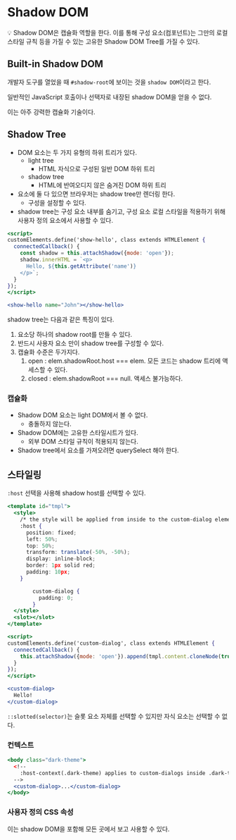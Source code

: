 # Shadow DOM

<aside>
💡 Shadow DOM은 캡슐화 역할을 한다. 이를 통해 구성 요소(컴포넌트)는 그만의 로컬 스타일 규칙 등을 가질 수 있는 고유한 Shadow DOM Tree를 가질 수 있다.

</aside>

## Built-in Shadow DOM

개발자 도구를 열었을 때 `#shadow-root`에 보이는 것을 `shadow DOM`이라고 한다.

일반적인 JavaScript 호출이나 선택자로 내장된 shadow DOM을 얻을 수 없다.

이는 아주 강력한 캡슐화 기술이다.

## Shadow Tree

- DOM 요소는 두 가지 유형의 하위 트리가 있다.
  - light tree
    - HTML 자식으로 구성된 일반 DOM 하위 트리
  - shadow tree
    - HTML에 반여오디지 않은 숨겨진 DOM 하위 트리
- 요소에 둘 다 있으면 브라우저는 shadow tree만 렌더링 한다.
  - 구성을 설정할 수 있다.
- shadow tree는 구성 요소 내부를 숨기고, 구성 요소 로컬 스타일을 적용하기 위해 사용자 정의 요소에서 사용할 수 있다.

```jsx
<script>
customElements.define('show-hello', class extends HTMLElement {
  connectedCallback() {
    const shadow = this.attachShadow({mode: 'open'});
    shadow.innerHTML = `<p>
      Hello, ${this.getAttribute('name')}
    </p>`;
  }
});
</script>

<show-hello name="John"></show-hello>
```

shadow tree는 다음과 같은 특징이 있다.

1. 요소당 하나의 shadow root를 만들 수 있다.
2. 반드시 사용자 요소 만이 shadow tree를 구성할 수 있다.
3. 캡슐화 수준은 두가지다.
   1. open : elem.shadowRoot.host === elem. 모든 코드는 shadow 트리에 액세스할 수 있다.
   2. closed : elem.shadowRoot === null. 액세스 불가능하다.

### 캡슐화

- Shadow DOM 요소는 light DOM에서 볼 수 없다.
  - 충돌하지 않는다.
- Shadow DOM에는 고유한 스타일시트가 있다.
  - 외부 DOM 스타일 규칙이 적용되지 않는다.
- Shadow tree에서 요소를 가져오려면 querySelect 해야 한다.

## 스타일링

`:host` 선택을 사용해 shadow host를 선택할 수 있다.

```jsx
<template id="tmpl">
  <style>
    /* the style will be applied from inside to the custom-dialog element */
    :host {
      position: fixed;
      left: 50%;
      top: 50%;
      transform: translate(-50%, -50%);
      display: inline-block;
      border: 1px solid red;
      padding: 10px;
    }

		custom-dialog {
		  padding: 0;
		}
  </style>
  <slot></slot>
</template>

<script>
customElements.define('custom-dialog', class extends HTMLElement {
  connectedCallback() {
    this.attachShadow({mode: 'open'}).append(tmpl.content.cloneNode(true));
  }
});
</script>

<custom-dialog>
  Hello!
</custom-dialog>
```

`::slotted(selector)`는 슬롯 요소 자체를 선택할 수 있지만 자식 요소는 선택할 수 없다.

### 컨텍스트

```jsx
<body class="dark-theme">
  <!--
    :host-context(.dark-theme) applies to custom-dialogs inside .dark-theme
  -->
  <custom-dialog>...</custom-dialog>
</body>
```

### 사용자 정의 CSS 속성

이는 shadow DOM을 포함해 모든 곳에서 보고 사용할 수 있다.
